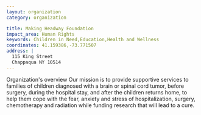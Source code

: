 ```yaml
---
layout: organization
category: organization

title: Making Headway Foundation
impact_area: Human Rights
keywords: Children in Need,Education,Health and Wellness
coordinates: 41.159386,-73.771507
address: |
  115 King Street
  Chappaqua NY 10514
---
```

Organization's overview
Our mission is to provide supportive services to families of children diagnosed with a brain or spinal cord tumor, before surgery, during the hospital stay, and after the children returns home, to help them cope with the fear, anxiety and stress of hospitalization, surgery, chemotherapy and radiation while funding research that will lead to a cure.

 